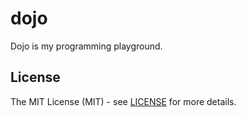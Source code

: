 # dojo
Dojo is my programming playground.

## License

The MIT License (MIT) - see [LICENSE](LICENSE) for more details.
